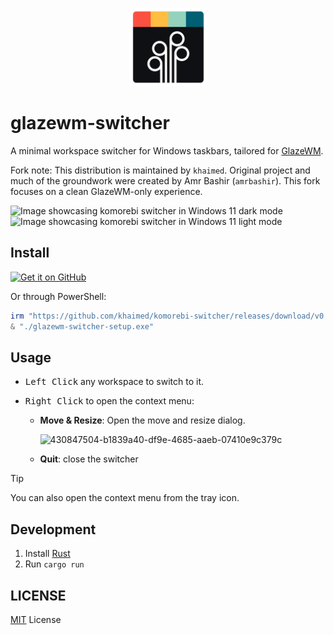 <p align="center"><img src="./assets/icon.svg" width="125" /></p>

# glazewm-switcher

A minimal workspace switcher for Windows taskbars, tailored for [GlazeWM](https://github.com/glzr-io/glazewm).

Fork note: This distribution is maintained by `khaimed`. Original project and much of the groundwork were created by Amr Bashir (`amrbashir`). This fork focuses on a clean GlazeWM-only experience.

![Image showcasing komorebi switcher in Windows 11 dark mode](.github/image-1.jpg)
![Image showcasing komorebi switcher in Windows 11 light mode](.github/image-2.jpg)

## Install

<a href="https://github.com/khaimed/komorebi-switcher/releases">
  <picture>
    <img alt="Get it on GitHub" src="https://github.com/LawnchairLauncher/lawnchair/blob/7336b4a0481406ff9ddd3f6c95ea05830890b1dc/docs/assets/badge-github.png" height="60">
  </picture>
</a>

Or through PowerShell:

```powershell
irm "https://github.com/khaimed/komorebi-switcher/releases/download/v0.7.2/glazewm-switcher-setup.exe" -OutFile "glazewm-switcher-setup.exe"
& "./glazewm-switcher-setup.exe"
```

## Usage

- <kbd>Left Click</kbd> any workspace to switch to it.
- <kbd>Right Click</kbd> to open the context menu:

  - **Move & Resize**: Open the move and resize dialog.

    ![430847504-b1839a40-df9e-4685-aaeb-07410e9c379c](https://github.com/user-attachments/assets/20becf18-7e0c-4b9f-9de6-11ac79ef8408)

  - **Quit**: close the switcher

> [!TIP]
> You can also open the context menu from the tray icon.

## Development

1. Install [Rust](https://rustup.rs/)
2. Run `cargo run`

## LICENSE

[MIT](./LICENSE) License
